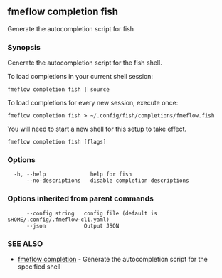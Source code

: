 ## fmeflow completion fish

Generate the autocompletion script for fish

### Synopsis

Generate the autocompletion script for the fish shell.

To load completions in your current shell session:

	fmeflow completion fish | source

To load completions for every new session, execute once:

	fmeflow completion fish > ~/.config/fish/completions/fmeflow.fish

You will need to start a new shell for this setup to take effect.


```
fmeflow completion fish [flags]
```

### Options

```
  -h, --help              help for fish
      --no-descriptions   disable completion descriptions
```

### Options inherited from parent commands

```
      --config string   config file (default is $HOME/.config/.fmeflow-cli.yaml)
      --json            Output JSON
```

### SEE ALSO

* [fmeflow completion](fmeflow_completion.md)	 - Generate the autocompletion script for the specified shell

